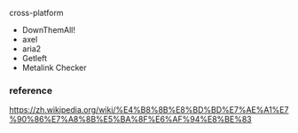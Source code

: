 
cross-platform

- DownThemAll!
- axel
- aria2
- Getleft
- Metalink Checker

### reference

https://zh.wikipedia.org/wiki/%E4%B8%8B%E8%BD%BD%E7%AE%A1%E7%90%86%E7%A8%8B%E5%BA%8F%E6%AF%94%E8%BE%83